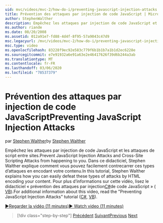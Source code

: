 ```yaml
---
uid: mvc/videos/mvc-2/how-do-i/preventing-javascript-injection-attacks
title: Prévention des attaques par injection de code JavaScript | Microsoft Docs
author: StephenWalther
description: Empêchez les attaques par injection de code JavaScript et les attaques de script entre sites. Dans ce didacticiel, Stephen Walther explique comment vous pouvez facilement...
ms.author: riande
ms.date: 08/20/2008
ms.assetid: 012a91e7-fd88-4d4f-8f95-57a9043c47d9
msc.legacyurl: /mvc/videos/mvc-2/how-do-i/preventing-javascript-injection-attacks
msc.type: video
ms.openlocfilehash: 83228f9ec92e583c779f6b1b1b7a1b1d2ec6228e
ms.sourcegitcommit: e7e91932a6e91a63e2e46417626f39d6b244a3ab
ms.translationtype: MT
ms.contentlocale: fr-FR
ms.lasthandoff: 03/06/2020
ms.locfileid: "78537379"
---
```

# <a name="preventing-javascript-injection-attacks"></a><span data-ttu-id="13b69-104">Prévention des attaques par injection de code JavaScript</span><span class="sxs-lookup"><span data-stu-id="13b69-104">Preventing JavaScript Injection Attacks</span></span>

<span data-ttu-id="13b69-105">par [Stephen Walther](https://github.com/StephenWalther)</span><span class="sxs-lookup"><span data-stu-id="13b69-105">by [Stephen Walther](https://github.com/StephenWalther)</span></span>

<span data-ttu-id="13b69-106">Empêchez les attaques par injection de code JavaScript et les attaques de script entre sites.</span><span class="sxs-lookup"><span data-stu-id="13b69-106">Prevent JavaScript Injection Attacks and Cross-Site Scripting Attacks from happening to you.</span></span> <span data-ttu-id="13b69-107">Dans ce didacticiel, Stephen Walther explique comment vous pouvez facilement contrecarrer ces types d’attaques en encodant votre contenu.</span><span class="sxs-lookup"><span data-stu-id="13b69-107">In this tutorial, Stephen Walther explains how you can easily defeat these types of attacks by HTML encoding your content.</span></span> <span data-ttu-id="13b69-108">Pour plus d’informations sur cette vidéo, lisez le didacticiel « prévention des attaques par injection[C#](../../../overview/older-versions-1/security/preventing-javascript-injection-attacks-cs.md)de code JavaScript » ( [VB](../../../overview/older-versions-1/security/preventing-javascript-injection-attacks-vb.md)).</span><span class="sxs-lookup"><span data-stu-id="13b69-108">For additional information about this video, read the "Preventing JavaScript Injection Attacks" tutorial ([C#](../../../overview/older-versions-1/security/preventing-javascript-injection-attacks-cs.md), [VB](../../../overview/older-versions-1/security/preventing-javascript-injection-attacks-vb.md)).</span></span>

[<span data-ttu-id="13b69-109">&#9654;Regarder la vidéo (11 minutes)</span><span class="sxs-lookup"><span data-stu-id="13b69-109">&#9654; Watch video (11 minutes)</span></span>](https://channel9.msdn.com/Blogs/ASP-NET-Site-Videos/preventing-javascript-injection-attacks)

> [!div class="step-by-step"]
> <span data-ttu-id="13b69-110">[Précédent](an-introduction-to-url-routing.md)
> [Suivant](creating-unit-tests-for-aspnet-mvc-applications.md)</span><span class="sxs-lookup"><span data-stu-id="13b69-110">[Previous](an-introduction-to-url-routing.md)
[Next](creating-unit-tests-for-aspnet-mvc-applications.md)</span></span>
